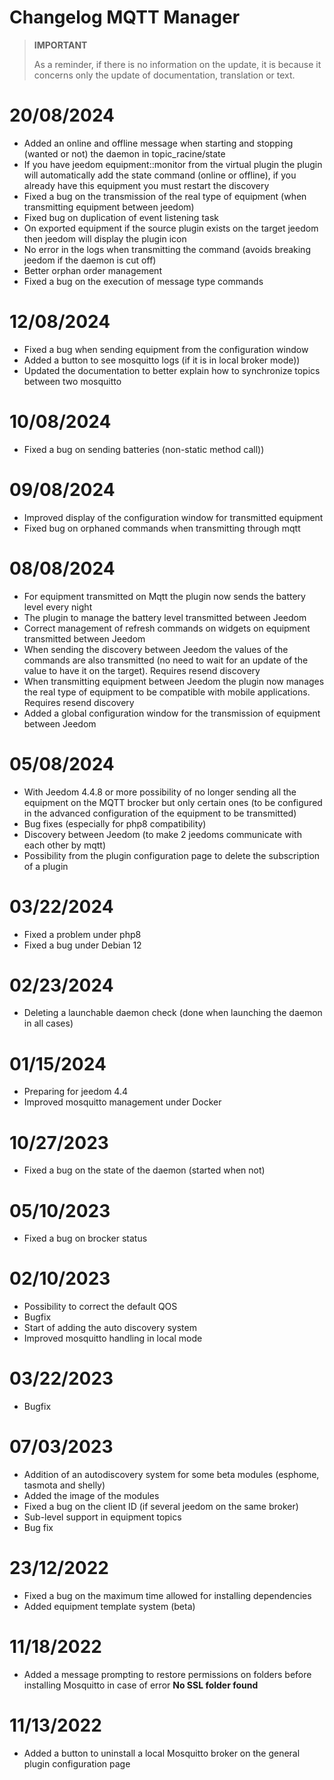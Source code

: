 # Changelog MQTT Manager

>**IMPORTANT**
>
>As a reminder, if there is no information on the update, it is because it concerns only the update of documentation, translation or text.

# 20/08/2024

- Added an online and offline message when starting and stopping (wanted or not) the daemon in topic_racine/state
- If you have jeedom equipment::monitor from the virtual plugin the plugin will automatically add the state command (online or offline), if you already have this equipment you must restart the discovery
- Fixed a bug on the transmission of the real type of equipment (when transmitting equipment between jeedom)
- Fixed bug on duplication of event listening task
- On exported equipment if the source plugin exists on the target jeedom then jeedom will display the plugin icon
- No error in the logs when transmitting the command (avoids breaking jeedom if the daemon is cut off)
- Better orphan order management
- Fixed a bug on the execution of message type commands

# 12/08/2024

- Fixed a bug when sending equipment from the configuration window
- Added a button to see mosquitto logs (if it is in local broker mode))
- Updated the documentation to better explain how to synchronize topics between two mosquitto

# 10/08/2024

- Fixed a bug on sending batteries (non-static method call))

# 09/08/2024

- Improved display of the configuration window for transmitted equipment
- Fixed bug on orphaned commands when transmitting through mqtt

# 08/08/2024

- For equipment transmitted on Mqtt the plugin now sends the battery level every night
- The plugin to manage the battery level transmitted between Jeedom
- Correct management of refresh commands on widgets on equipment transmitted between Jeedom
- When sending the discovery between Jeedom the values of the commands are also transmitted (no need to wait for an update of the value to have it on the target). Requires resend discovery
- When transmitting equipment between Jeedom the plugin now manages the real type of equipment to be compatible with mobile applications. Requires resend discovery
- Added a global configuration window for the transmission of equipment between Jeedom

# 05/08/2024

- With Jeedom 4.4.8 or more possibility of no longer sending all the equipment on the MQTT brocker but only certain ones (to be configured in the advanced configuration of the equipment to be transmitted)
- Bug fixes (especially for php8 compatibility)
- Discovery between Jeedom (to make 2 jeedoms communicate with each other by mqtt)
- Possibility from the plugin configuration page to delete the subscription of a plugin

# 03/22/2024

- Fixed a problem under php8
- Fixed a bug under Debian 12

# 02/23/2024

- Deleting a launchable daemon check (done when launching the daemon in all cases)

# 01/15/2024

- Preparing for jeedom 4.4
- Improved mosquitto management under Docker

# 10/27/2023

- Fixed a bug on the state of the daemon (started when not)

# 05/10/2023

- Fixed a bug on brocker status

# 02/10/2023

- Possibility to correct the default QOS
- Bugfix
- Start of adding the auto discovery system
- Improved mosquitto handling in local mode

# 03/22/2023

- Bugfix

# 07/03/2023

- Addition of an autodiscovery system for some beta modules (esphome, tasmota and shelly)
- Added the image of the modules
- Fixed a bug on the client ID (if several jeedom on the same broker)
- Sub-level support in equipment topics
- Bug fix

# 23/12/2022

- Fixed a bug on the maximum time allowed for installing dependencies
- Added equipment template system (beta)

# 11/18/2022

- Added a message prompting to restore permissions on folders before installing Mosquitto in case of error **No SSL folder found**

# 11/13/2022

- Added a button to uninstall a local Mosquitto broker on the general plugin configuration page
